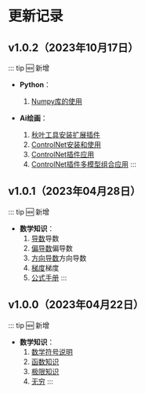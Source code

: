 # 更新记录

## v1.0.2（2023年10月17日）

::: tip 🆕 新增
- **Python**：
    1. <a href='/python/numpy/start/index'><span>Numpy库的使用</span></a>

- **Ai绘画**：
    1. <a href='/ai-draw/plugin/install'><span>秋叶工具安装扩展插件</span></a>
    2. <a href='/ai-draw/plugin/controlNet/start/index'><span>ControlNet安装和使用</span></a>
    3. <a href='/ai-draw/plugin/controlNet/base/index'><span>ControlNet插件应用</span></a>
    4. <a href='/ai-draw/plugin/controlNet/advanced/index'><span>ControlNet插件多模型组合应用</span></a>
:::

## v1.0.1（2023年04月28日）

::: tip 🆕 新增
- **数学知识**：
    1. <a href='/mathematics/derivative/index'><span>导数</span></a>导数
    2. <a href='/mathematics/partial-derivative/index'><span>偏导数</span></a>偏导数
    3. <a href='/mathematics/directional-derivative/index'><span>方向导数</span></a>方向导数
    4. <a href='/mathematics/gradient/index'><span>梯度</span></a>梯度
    5. <a href='/mathematics/formulas'><span>公式手册</span></a>
:::

## v1.0.0（2023年04月22日）

::: tip 🆕 新增
- **数学知识**：
    1. <a href='/mathematics/explanation'><span>数学符号说明</span></a>
    2. <a href='/mathematics/function/index'><span>函数知识</span></a>
    3. <a href='/mathematics/limit/index'><span>极限知识</span></a>
    4. <a href='/mathematics/infinite/index'><span>无穷</span></a>
:::
